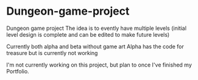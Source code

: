 # Dungeon-game-project

Dungeon game project
The idea is to evently have multiple levels (initial level design is complete and can be edited to make future levels)

Currently both alpha and beta without game art 
Alpha has the code for treasure but is currently not working 

I'm not currently working on this project, but plan to once I've finished my Portfolio.
